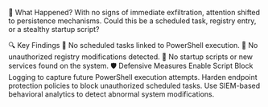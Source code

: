 📌 What Happened?
With no signs of immediate exfiltration, attention shifted to persistence mechanisms. Could this be a scheduled task, registry entry, or a stealthy startup script?

🔍 Key Findings
🔄 No scheduled tasks linked to PowerShell execution.
📜 No unauthorized registry modifications detected.
🚀 No startup scripts or new services found on the system.
🛡️ Defensive Measures
Enable Script Block Logging to capture future PowerShell execution attempts.
Harden endpoint protection policies to block unauthorized scheduled tasks.
Use SIEM-based behavioral analytics to detect abnormal system modifications.
